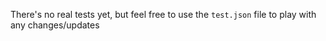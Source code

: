 There's no real tests yet, but feel free to use the `test.json` file to play with any changes/updates
